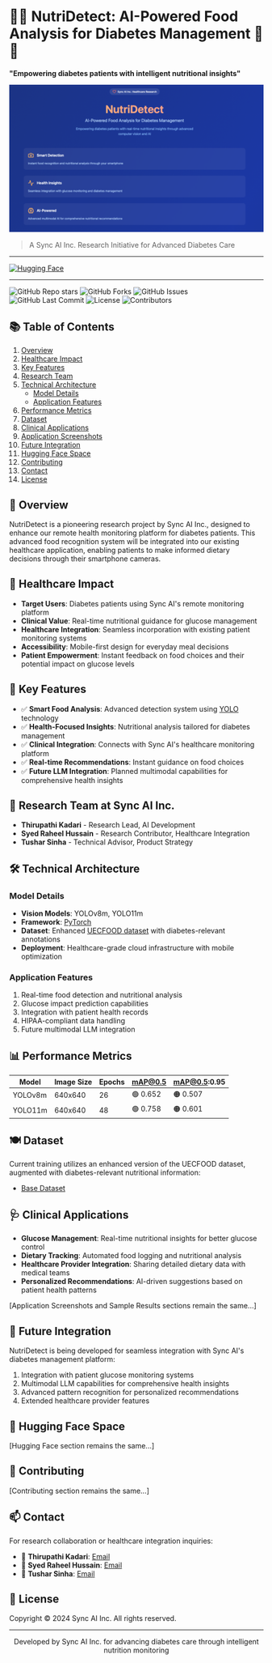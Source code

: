 # 🍔🍟 NutriDetect: AI-Powered Food Analysis for Diabetes Management 🍞🍕
**"Empowering diabetes patients with intelligent nutritional insights"**

<div>
  <img src="/images_app/App.png" alt="NutriDetect" />
</div>

> A Sync AI Inc. Research Initiative for Advanced Diabetes Care

---
[![Hugging Face](https://img.shields.io/badge/Hugging%20Face-NutriDetect-orange?style=for-the-badge&logo=huggingface)](https://huggingface.co/spaces/Thirupathi986/Nutridetect)

---

![GitHub Repo stars](https://img.shields.io/github/stars/Thirupathi-Kadari/Nutridetect?style=social)
![GitHub Forks](https://img.shields.io/github/forks/Thirupathi-Kadari/Nutridetect?style=social)
![GitHub Issues](https://img.shields.io/github/issues/Thirupathi-Kadari/Nutridetect)
![GitHub Last Commit](https://img.shields.io/github/last-commit/Thirupathi-Kadari/Nutridetect)
![License](https://img.shields.io/badge/license-MIT-blue.svg)
![Contributors](https://img.shields.io/github/contributors/Thirupathi-Kadari/NutriDetect)

## 📚 Table of Contents
1. [Overview](#-overview)
2. [Healthcare Impact](#-healthcare-impact)
3. [Key Features](#-key-features)
4. [Research Team](#-research-team)
5. [Technical Architecture](#-technical-architecture)
   - [Model Details](#model-details)
   - [Application Features](#application-features)
6. [Performance Metrics](#-performance-metrics)
7. [Dataset](#-dataset)
8. [Clinical Applications](#-clinical-applications)
9. [Application Screenshots](#-application-screenshots)
10. [Future Integration](#-future-integration)
11. [Hugging Face Space](#-hugging-face-space)
12. [Contributing](#-contributing)
13. [Contact](#-contact)
14. [License](#-license)

## 🍴 Overview
NutriDetect is a pioneering research project by Sync AI Inc., designed to enhance our remote health monitoring platform for diabetes patients. This advanced food recognition system will be integrated into our existing healthcare application, enabling patients to make informed dietary decisions through their smartphone cameras.

## 🏥 Healthcare Impact
- **Target Users**: Diabetes patients using Sync AI's remote monitoring platform
- **Clinical Value**: Real-time nutritional guidance for glucose management
- **Healthcare Integration**: Seamless incorporation with existing patient monitoring systems
- **Accessibility**: Mobile-first design for everyday meal decisions
- **Patient Empowerment**: Instant feedback on food choices and their potential impact on glucose levels

## 🔬 Key Features
- ✅ **Smart Food Analysis**: Advanced detection system using [YOLO](https://docs.ultralytics.com/) technology
- ✅ **Health-Focused Insights**: Nutritional analysis tailored for diabetes management
- ✅ **Clinical Integration**: Connects with Sync AI's healthcare monitoring platform
- ✅ **Real-time Recommendations**: Instant guidance on food choices
- ✅ **Future LLM Integration**: Planned multimodal capabilities for comprehensive health insights

## 👥 Research Team at Sync AI Inc.
- **Thirupathi Kadari** - Research Lead, AI Development
- **Syed Raheel Hussain** - Research Contributor, Healthcare Integration
- **Tushar Sinha** - Technical Advisor, Product Strategy

## 🛠 Technical Architecture

### Model Details
- **Vision Models**: YOLOv8m, YOLO11m
- **Framework**: [PyTorch](https://pytorch.org/)
- **Dataset**: Enhanced [UECFOOD dataset](https://drive.google.com/drive/folders/14rJclN97hZqe6bmGkTjnvPaDBBIF4v5w) with diabetes-relevant annotations
- **Deployment**: Healthcare-grade cloud infrastructure with mobile optimization

### Application Features
1. Real-time food detection and nutritional analysis
2. Glucose impact prediction capabilities
3. Integration with patient health records
4. HIPAA-compliant data handling
5. Future multimodal LLM integration

## 📊 Performance Metrics

| Model    | Image Size | Epochs | **mAP@0.5** | **mAP@0.5:0.95** |
|----------|------------|--------|-------------|------------------|
| YOLOv8m  | 640x640   | 26     | 🟢 0.652    | 🟠 0.507         |
| YOLO11m  | 640x640   | 48     | 🟢 0.758    | 🟠 0.601         |

## 🍽 Dataset
Current training utilizes an enhanced version of the UECFOOD dataset, augmented with diabetes-relevant nutritional information:
- [Base Dataset](https://drive.google.com/drive/folders/14rJclN97hZqe6bmGkTjnvPaDBBIF4v5w)

## 🩺 Clinical Applications
- **Glucose Management**: Real-time nutritional insights for better glucose control
- **Dietary Tracking**: Automated food logging and nutritional analysis
- **Healthcare Provider Integration**: Sharing detailed dietary data with medical teams
- **Personalized Recommendations**: AI-driven suggestions based on patient health patterns

[Application Screenshots and Sample Results sections remain the same...]

## 🔗 Future Integration
NutriDetect is being developed for seamless integration with Sync AI's diabetes management platform:
1. Integration with patient glucose monitoring systems
2. Multimodal LLM capabilities for comprehensive health insights
3. Advanced pattern recognition for personalized recommendations
4. Extended healthcare provider features

## 🤗 Hugging Face Space
[Hugging Face section remains the same...]

## 🤝 Contributing
[Contributing section remains the same...]

## 📫 Contact
For research collaboration or healthcare integration inquiries:
- 📧 **Thirupathi Kadari**: [Email](mailto:thirupathi.kadari986@gmail.com)
- 📧 **Syed Raheel Hussain**: [Email](mailto:Sayedraheel1995@gmail.com)
- 📧 **Tushar Sinha**: [Email](mailto:tsr@justsync.ai)

## 📃 License
Copyright © 2024 Sync AI Inc. All rights reserved.

---
<p align="center">
Developed by Sync AI Inc. for advancing diabetes care through intelligent nutrition monitoring
</p>
